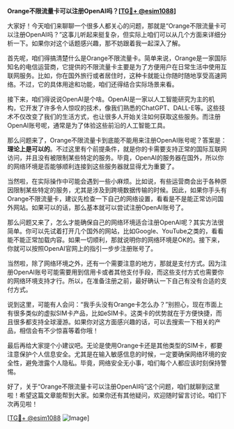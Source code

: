 **Orange不限流量卡可以注册OpenAI吗？[[TG💪+ @esim1088](https://t.me/s/esim1088)]**

大家好！今天咱们来聊聊一个很多人都关心的问题，那就是“Orange不限流量卡可以注册OpenAI吗？”这事儿听起来挺复杂，但实际上咱们可以从几个方面来详细分析一下。如果你对这个话题感兴趣，那不妨跟着我一起深入了解。

首先呢，咱们得搞清楚什么是Orange不限流量卡。简单来说，Orange是一家国际知名的电信运营商，它提供的不限流量卡主要是为了方便用户在日常生活中使用互联网服务。比如，你在国外旅行或者居住时，这种卡就能让你随时随地享受高速网络。不过，它的具体用途和功能，咱们还得结合实际场景来看。

接下来，咱们得说说OpenAI是个啥。OpenAI是一家以人工智能研究为主的机构，它开发了许多令人惊叹的技术，像我们熟悉的ChatGPT、DALL-E等。这些技术不仅改变了我们的生活方式，也让很多人开始关注如何获取这些服务。而注册OpenAI账号呢，通常是为了体验这些前沿的人工智能工具。

那么问题来了，Orange不限流量卡到底能不能用来注册OpenAI账号呢？答案是：**理论上是可以的**。不过这里有个前提条件，就是你的卡需要支持正常的国际互联网访问，并且没有被限制某些特定的服务。毕竟，OpenAI的服务器在国外，所以你的网络环境是否能够顺利连接到这些服务器就显得尤为重要了。

当然啦，在实际操作中可能会遇到一些小麻烦。比如说，有些运营商会出于各种原因限制某些特定的服务，尤其是涉及到跨境数据传输的时候。因此，如果你手头有Orange不限流量卡，建议先检查一下自己的网络设置，看看是不是能正常访问国外网站。如果可以的话，那么基本就可以尝试注册OpenAI账号了。

那么问题又来了，怎么才能确保自己的网络环境适合注册OpenAI呢？其实方法很简单。你可以先试着打开几个国外的网站，比如Google、YouTube之类的，看看能不能正常加载内容。如果一切顺利，那就说明你的网络环境是OK的。接下来，你就可以按照OpenAI官网上的指引一步步注册账号了。

当然啦，除了网络环境之外，还有一个需要注意的地方，那就是支付方式。因为注册OpenAI账号可能需要用到信用卡或者其他支付手段，而这些支付方式也需要你的网络环境支持才行。所以，在准备注册之前，最好确认一下自己有没有合适的支付方式。

说到这里，可能有人会问：“我手头没有Orange卡怎么办？”别担心，现在市面上有很多类似的虚拟SIM卡产品，比如eSIM卡。这类卡的优势就在于方便快捷，而且很多都支持全球漫游。如果你对这方面感兴趣的话，可以去搜索一下相关的产品，相信会有不少惊喜等着你哦！

最后再给大家提个小建议吧。无论是使用Orange卡还是其他类型的SIM卡，都要注意保护个人信息安全。尤其是在输入敏感信息的时候，一定要确保网络环境的安全性，避免泄露个人隐私。毕竟，网络安全无小事，咱们每个人都应该时刻保持警惕。

好了，关于“Orange不限流量卡可以注册OpenAI吗”这个问题，咱们就聊到这里啦！希望这篇文章能帮到大家。如果你还有其他疑问，欢迎随时留言讨论。咱们下次再见啦！

[[TG💪+ @esim1088](https://t.me/s/esim1088) ![Image](https://i.postimg.cc/4NQfJmqS/Snipaste-2025-05-13-00-14-12.png)]